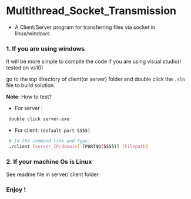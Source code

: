 Multithread_Socket_Transmission
===============================

* A Client/Server program for transferring files via socket in linux/windows 

### 1. If you are using windows 

It will be more simple to compile the code if you are using visual studio(I tested on vs10)

go to the top directory of client(or server) folder and double click the `.sln` file to build solution.
     
**Note:** How to test?

* For server :
```bash
 double click server.exe 
```
* For client: `(default port 5555)`
```bash
 # In the command line and type:
 ./client [server_IP/domain] [PORTNO(5555)] [Filepath]
 ```

### 2. If your  machine Os is Linux

See readme file in server/ client folder

### Enjoy !
   
